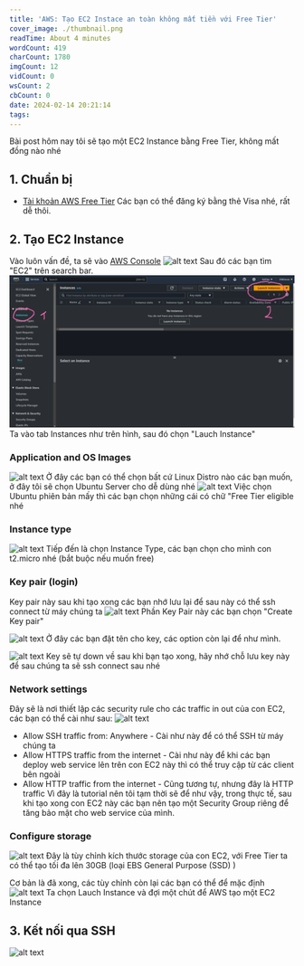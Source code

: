 ```yaml
---
title: 'AWS: Tạo EC2 Instace an toàn không mất tiền với Free Tier'
cover_image: ./thumbnail.png
readTime: About 4 minutes
wordCount: 419
charCount: 1780
imgCount: 12
vidCount: 0
wsCount: 2
cbCount: 0
date: 2024-02-14 20:21:14
tags:
---
```

Bài post hôm nay tôi sẽ tạo một EC2 Instance bằng Free Tier, không mất đồng nào nhé
## 1. Chuẩn bị
- [Tài khoản AWS Free Tier](https://aws.amazon.com/free)
Các bạn có thể đăng ký bằng thẻ Visa nhé, rất dễ thôi.
## 2. Tạo EC2 Instance
Vào luôn vấn đề, ta sẽ vào [AWS Console](https://console.aws.amazon.com/console/home) 
![alt text](image.png)
Sau đó các bạn tìm "EC2" trên search bar.
![alt text](<Screenshot from 2024-02-14 20-48-07.png>)
Ta vào tab Instances như trên hình, sau đó chọn "Lauch Instance"

### Application and OS Images
![alt text](image-2.png)
Ở đây các bạn có thể chọn bất cứ Linux Distro nào các bạn muốn, ở đây tôi sẽ chọn Ubuntu Server cho dễ dùng nhé
![alt text](image-3.png)
Việc chọn Ubuntu phiên bản mấy thì các bạn chọn những cái có chữ "Free Tier eligible nhé

### Instance type
![alt text](image-5.png)
Tiếp đến là chọn Instance Type, các bạn chọn cho mình con t2.micro nhé (bắt buộc nếu muốn free)

### Key pair (login) 
Key pair này sau khi tạo xong các bạn nhớ lưu lại để sau này có thể ssh connect từ máy chúng ta
![alt text](image-4.png)
Phần Key Pair này các bạn chọn "Create Key pair"

![alt text](image-6.png)
Ở đây các bạn đặt tên cho key, các option còn lại để như mình.

![alt text](image-7.png)
Key sẽ tự down về sau khi bạn tạo xong, hãy nhớ chỗ lưu key này để sau chúng ta sẽ ssh connect sau nhé

### Network settings 
Đây sẽ là nơi thiết lập các security rule cho các traffic in out của con EC2, các bạn có thể cài như sau:
![alt text](image-8.png)
- Allow SSH traffic from: Anywhere - Cài như này để có thể SSH từ máy chúng ta
- Allow HTTPS traffic from the internet - Cài như này để khi các bạn deploy web service lên trên con EC2 này thì có thể truy cập từ các client bên ngoài
- Allow HTTP traffic from the internet - Cũng tương tự, nhưng đây là HTTP traffic
Vì đây là tutorial nên tôi tạm thời sẽ để như vậy, trong thực tế, sau khi tạo xong con EC2 này các bạn nên tạo một Security Group riêng để tăng bảo mật cho web service của mình.

### Configure storage 
![alt text](image-9.png)
Đây là tùy chỉnh kích thước storage của con EC2, với Free Tier ta có thể tạo tối đa lên 30GB (loại EBS General Purpose (SSD) )

Cơ bản là đã xong, các tùy chỉnh còn lại các bạn có thể để mặc định
![alt text](image-10.png)
Ta chọn Lauch Instance và đợi một chút để AWS tạo một EC2 Instance
## 3. Kết nối qua SSH 
![alt text](image-11.png)